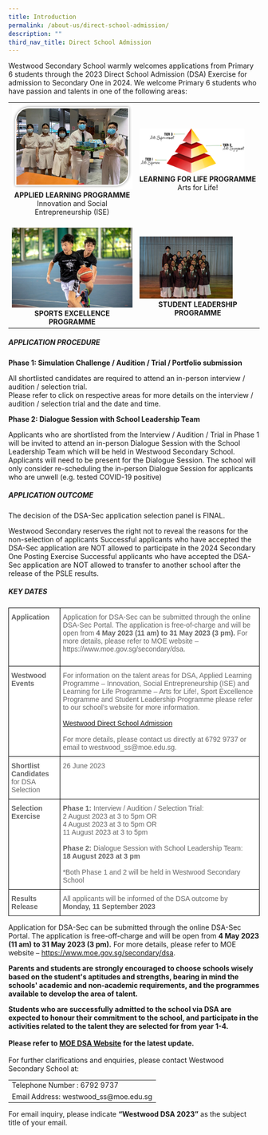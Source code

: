```yaml
---
title: Introduction
permalink: /about-us/direct-school-admission/
description: ""
third_nav_title: Direct School Admission
---
```

Westwood Secondary School warmly welcomes applications from Primary 6 students through the 2023 Direct School Admission (DSA) Exercise for admission to Secondary One in 2024.  We welcome Primary 6 students who have passion and talents in one of the following areas:
<table class="table1">
	<tbody>
		<tr>
			<td><a href="/explore/applied-learning-programme/"><img src="/images/ALP2.jpeg" style="width=80%"></a>
				<center><b>APPLIED LEARNING PROGRAMME</b><br>
Innovation and Social Entrepreneurship (ISE)<br>
			</center></td>
			<td><a href="/explore/direct-school-admission/learning-for-life-programme/"><img src="/images/LLP1.png" style="width:90%"></a><center><b>LEARNING FOR LIFE PROGRAMME</b><br>
Arts for Life!</center></td></tr>
			<tr>
				<td><br><a href="/explore/direct-school-admission/sports-excellence-programme/"><img src="/images/dsa%20sep.jpg" style="width=100%"></a>
					<center><b>SPORTS EXCELLENCE PROGRAMME</b><br></center></td>
				<td><br><a href="/explore/direct-school-admission/student-leadership-programme/"><img src="/images/dsaslb.png" style="width:80%"></a><center><b>STUDENT LEADERSHIP PROGRAMME</b></center></td>
</tr>
</tbody>
</table>



##### APPLICATION PROCEDURE

**Phase 1: Simulation Challenge / Audition / Trial / Portfolio submission**

All shortlisted candidates are required to attend an in-person interview / audition / selection trial.  
Please refer to click on respective areas for more details on the interview / audition / selection trial and the date and time. 

**Phase 2: Dialogue Session with School Leadership Team**

Applicants who are shortlisted from the Interview / Audition / Trial in Phase 1 will be invited to attend an in-person Dialogue Session with the School Leadership Team which will be held in Westwood Secondary School. Applicants will need to be present for the Dialogue Session. The school will only consider re-scheduling the in-person Dialogue Session for applicants who are unwell (e.g. tested COVID-19 positive)

##### APPLICATION OUTCOME

The decision of the DSA-Sec application selection panel is FINAL.

Westwood Secondary reserves the right not to reveal the reasons for the non-selection of applicants
Successful applicants who have accepted the DSA-Sec application are NOT allowed to participate in the 2024 Secondary One Posting Exercise 
Successful applicants who have accepted the DSA-Sec application are NOT allowed to transfer to another school after the release of the PSLE results. 

##### KEY DATES

<style type="text/css">
.tg  {border-collapse:collapse;border-spacing:0;}
.tg td{border-color:black;border-style:solid;border-width:1px;font-family:Arial, sans-serif;font-size:14px;
  overflow:hidden;padding:10px 5px;word-break:normal;}
.tg th{border-color:black;border-style:solid;border-width:1px;font-family:Arial, sans-serif;font-size:14px;
  font-weight:normal;overflow:hidden;padding:10px 5px;word-break:normal;}
.tg .tg-k0s0{background-color:#3AA66F;color:#FFF;font-weight:bold;text-align:center;vertical-align:middle; font-family:Arial, sans-serif;font-size:14px;}
.tg .tg-zqva{background-color:#FFF;color:#666;text-align:left;vertical-align:top; font-family:Arial, sans-serif;font-size:14px;}
.tg .tg-cmm0{background-color:#FFF;color:#666;text-align:left;vertical-align:top;font-family:Arial, sans-serif;font-size:14px;}
</style>
   
<table class="tg">
<thead>
</thead>
<tbody>
	<tr>
		<td class="tg-zqva"><b>Application</b></td>
    <td class="tg-cmm0">Application for DSA-Sec can be submitted through the online DSA-Sec Portal. The application is free-of-charge and will be open from <b>4 May 2023 (11 am) to 31 May 2023 (3 pm).</b> For more details, please refer to MOE website – https://www.moe.gov.sg/secondary/dsa. <br><br>
</td></tr>
		<tr>
			<td class="tg-zqva"><b>Westwood Events</b></td>
<td class="tg-cmm0">
For information on the talent areas for DSA, Applied Learning Programme – Innovation, Social Entrepreneurship (ISE) and Learning for Life Programme – Arts for Life!, Sport Excellence Programme and Student Leadership Programme please refer to our school’s website for more information.<br><br>
	<a href="https://westwoodsec.moe.edu.sg/about-us/direct-school-admission">Westwood Direct School Admission</a><br><br>
For more details, please contact us directly at 6792 9737 or email to westwood_ss@moe.edu.sg.<br>
</td></tr>
	<tr>
    <td class="tg-zqva"><b>Shortlist Candidates</b> for DSA Selection</td><td class="tg-cmm0">26 June 2023</td></tr>
	<tr>
		<td class="tg-zqva"><b>Selection Exercise</b></td><td class="tg-cmm0"><b>Phase 1:</b> Interview / Audition / Selection Trial:<br>2 August 2023 at 3 to 5pm OR<br>
4 August 2023 at 3 to 5pm OR<br>
11 August 2023 at 3 to 5pm<br><br>
		<b>Phase 2:</b> Dialogue Session with School Leadership Team:<br><b>18 August 2023 at 3 pm</b><br><br>
*Both Phase 1 and 2 will be held in Westwood Secondary School
</td></tr>
	<tr>
    <td class="tg-zqva"><b>Results Release</b></td><td class="tg-cmm0">All applicants will be informed of the DSA outcome by <b>Monday, 11 September 2023</b></td></tr>
	<tr>
</tr></tbody></table>

Application for DSA-Sec can be submitted through the online DSA-Sec Portal. The application is free-off-charge and will be open from <b>4 May 2023 (11 am) to 31 May 2023 (3 pm).</b> For more details, please refer to MOE website – https://www.moe.gov.sg/secondary/dsa.

<b>Parents and students are strongly encouraged to choose schools wisely based on the student's aptitudes and strengths, bearing in mind the schools' academic and non-academic requirements, and the programmes available to develop the area of talent.

Students who are successfully admitted to the school via DSA are expected to honour their commitment to the school, and participate in the activities related to the talent they are selected for from year 1-4.<br><br>Please refer to <a href="https://www.moe.gov.sg/secondary/dsa">MOE DSA Website</a> for the latest update.</b><br><br>
For further clarifications and enquiries, please contact Westwood Secondary School at:<br>
<table>
<tbody>
	<tr>
		<td class="tg-zqva">Telephone Number : 6792 9737</td></tr>
		<tr><td class="tg-cmm0">Email Address: westwood_ss@moe.edu.sg</td></tr></tbody></table>
		
For email inquiry, please indicate <b>“Westwood DSA 2023”</b> as the subject title of your email.
